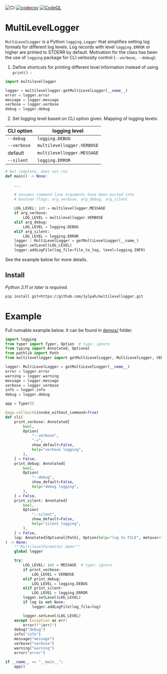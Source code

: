 ![CI](https://github.com/Jylpah/multilevellogger/actions/workflows/python-package.yml/badge.svg) [![codecov](https://codecov.io/gh/Jylpah/multilevellogger/graph/badge.svg?token=IDH9SJB44Q)](https://codecov.io/gh/Jylpah/multilevellogger)  [![CodeQL](https://github.com/Jylpah/multilevellogger/actions/workflows/codeql.yml/badge.svg)](https://github.com/Jylpah/multilevellogger/actions/workflows/workflows/codeql.yml)

# MultiLevelLogger

`MultiLevelLogger` is a Python `logging.Logger` that simplifies setting log formats for different log levels. Log records with level `logging.ERROR` or higher are printed to STDERR by default. Motivation for the class has been the use of `logging` package for CLI verbosity control (`--verbose`, `--debug`):

1. Define shortcuts for printing different level information instead of using `print() `:

```python
import multilevellogger

logger = multilevellogger.getMultiLevelLogger(__name__)
error = logger.error
message = logger.message
verbose = logger.verbose
debug = logger.debug
```

2. Set logging level based on CLI option given. Mapping of logging levels:

| CLI option  | logging level     |
| ----------- | ----------------- |
| `--debug`   | `logging.DEBUG`   |
| `--verbose` | `multilevellogger.VERBOSE`    |
| default     | `multilevellogger.MESSAGE` |
| `--silent`  | `logging.ERROR`   |


```python
# Not complete, does not run
def main() -> None:
    
    ...

    # assumes command line arguments have been parsed into 
    # boolean flags: arg_verbose, arg_debug, arg_silent
    
    LOG_LEVEL: int = multilevellogger.MESSAGE
    if arg_verbose: 
        LOG_LEVEL = multilevellogger.VERBOSE
    elif arg_debug:
        LOG_LEVEL = logging.DEBUG
    elif arg_silent:
        LOG_LEVEL = logging.ERROR
    logger : MultiLevelLogger = getMultiLevelLogger(__name_)
    logger.setLevel(LOG_LEVEL)
    logger.addLogFile(log_file=file_to_log, level=logging.INFO)
```

See the example below for more details.

## Install

*Python 3.11 or later is required.*

```sh
pip install git+https://github.com/Jylpah/multilevellogger.git
```

# Example

Full runnable example below. It can be found in [demos/](demos/) folder. 

```python
import logging
from typer import Typer, Option  # type: ignore
from typing import Annotated, Optional
from pathlib import Path
from multilevellogger import getMultiLevelLogger, MultiLevelLogger, VERBOSE, MESSAGE

logger: MultiLevelLogger = getMultiLevelLogger(__name__)
error = logger.error
warning = logger.warning
message = logger.message
verbose = logger.verbose
info = logger.info
debug = logger.debug

app = Typer()

@app.callback(invoke_without_command=True)
def cli(
    print_verbose: Annotated[
        bool,
        Option(
            "--verbose",
            "-v",
            show_default=False,
            help="verbose logging",
        ),
    ] = False,
    print_debug: Annotated[
        bool,
        Option(
            "--debug",
            show_default=False,
            help="debug logging",
        ),
    ] = False,
    print_silent: Annotated[
        bool,
        Option(
            "--silent",
            show_default=False,
            help="silent logging",
        ),
    ] = False,
    log: Annotated[Optional[Path], Option(help="log to FILE", metavar="FILE")] = None,
) -> None:
    """MultilevelFormatter demo"""
    global logger

    try:
        LOG_LEVEL: int = MESSAGE  # type: ignore
        if print_verbose:
            LOG_LEVEL = VERBOSE
        elif print_debug:
            LOG_LEVEL = logging.DEBUG
        elif print_silent:
            LOG_LEVEL = logging.ERROR
        logger.setLevel(LOG_LEVEL)
        if log is not None:
            logger.addLogFile(log_file=log)

        logger.setLevel(LOG_LEVEL)
    except Exception as err:
        error(f"{err}")
    debug("debug")
    info("info")
    message("message")
    verbose("verbose")
    warning("warning")
    error("error")

if __name__ == "__main__":
    app()
```
